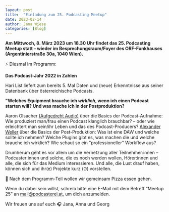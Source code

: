 ```yaml
---
layout: post
title:  "Einladung zum 25. Podcasting Meetup"
date: 2023-02-14
author: Jana Wiese
categories: [Blog]
---
```


**Am Mittwoch, 8. März 2023 um 18.30 Uhr findet das 25. Podcasting Meetup statt – wieder im Besprechungsraum/Foyer des ORF-Funkhauses (Argentinierstraße 30a, 1040 Wien).**

⚡ Diesmal im Programm:

**Das Podcast-Jahr 2022 in Zahlen**

Hari List liefert zum bereits 5. Mal Daten und (neue) Erkenntnisse aus seiner Datenbank über österreichische Podcasts.

**"Welches Equipment brauche ich _wirklich_, wenn ich einen Podcast starten will? Und was mache ich in der Postproduktion?**

Aaron Olsacher [(Aufgedreht Audio)](https://www.aufgedreht-audio.at/) über die Basics der Podcast-Aufnahme: Wie produziert man/frau einen Podcast klanglich brauchbar? – oder wie erleichtert man sein/ihr Leben und das des Podcast-Producers? [Alexander Weller](http://www.alexanderweller.com/) über die Basics der Post-Produktion: Was ist eine DAW und welche sollte ich nehmen? Welche Plugins gibt es, was machen die und welche brauche ich wirklich? Wie schaut so ein "professioneller" Workflow aus?

Drumherum geht es vor allem um die Vernetzung aller Teilnehmer:innen – Podcaster:innen und solche, die es noch werden wollen, Hörer:innen und alle, die sich für das Medium interessieren. Und alle, die Lust drauf haben, können sich und ihr(e) Projekte kurz (⏰) vorstellen.

🍕 Nach dem Programm-Teil wollen wir gemeinsam Pizza essen gehen.

Wenn du dabei sein willst, schreib bitte eine E-Mail mit dem Betreff “Meetup 25” an mail@podcasterei.at, um dich anzumelden.

Wir freuen uns auf euch 🎧
Jana, Anna und Georg
